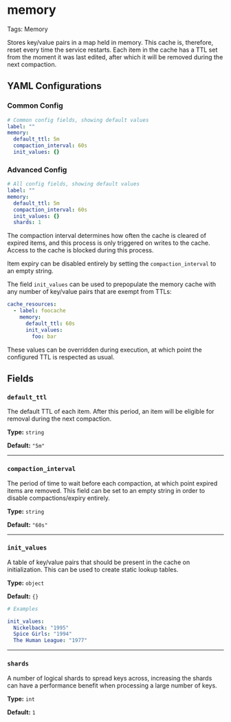 # memory

Tags: Memory

Stores key/value pairs in a map held in memory. This cache is, therefore, reset every time the service restarts. Each item in the cache has a TTL set from the moment it was last edited, after which it will be removed during the next compaction.

## YAML Configurations

### Common Config

```yaml
# Common config fields, showing default values
label: ""
memory:
  default_ttl: 5m
  compaction_interval: 60s
  init_values: {}
```

### Advanced Config

```yaml
# All config fields, showing default values
label: ""
memory:
  default_ttl: 5m
  compaction_interval: 60s
  init_values: {}
  shards: 1
```

The compaction interval determines how often the cache is cleared of expired items, and this process is only triggered on writes to the cache. Access to the cache is blocked during this process.

Item expiry can be disabled entirely by setting the `compaction_interval` to an empty string.

The field `init_values` can be used to prepopulate the memory cache with any number of key/value pairs that are exempt from TTLs:

```yaml
cache_resources:
  - label: foocache
    memory:
      default_ttl: 60s
      init_values:
        foo: bar
```

These values can be overridden during execution, at which point the configured TTL is respected as usual.

## Fields

### **`default_ttl`**

The default TTL of each item. After this period, an item will be eligible for removal during the next compaction.

**Type:** `string`

**Default:** `"5m"`

---

### **`compaction_interval`**

The period of time to wait before each compaction, at which point expired items are removed. This field can be set to an empty string in order to disable compactions/expiry entirely.

**Type:** `string`

**Default:** `"60s"`

---

### **`init_values`**

A table of key/value pairs that should be present in the cache on initialization. This can be used to create static lookup tables.

**Type:** `object`

**Default:** `{}`

```yaml
# Examples

init_values:
  Nickelback: "1995"
  Spice Girls: "1994"
  The Human League: "1977"
```

---

### **`shards`**

A number of logical shards to spread keys across, increasing the shards can have a performance benefit when processing a large number of keys.

**Type:** `int`

**Default:** `1`